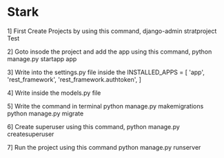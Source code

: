 # Stark
1] First Create Projects by using this command,
  django-admin stratproject Test

2] Goto insode the project and add the app using this command,
  python manage.py startapp app

3] Write into the settings.py file inside the 
  INSTALLED_APPS = [
    'app',
    'rest_framework',
    'rest_framework.authtoken',
  ]

4] Write inside the models.py file


5] Write the command in terminal
  python manage.py makemigrations
  python manage.py migrate

6] Create superuser using this command,
  python manage.py createsuperuser

7] Run the project using this command 
  python manage.py runserver

 
